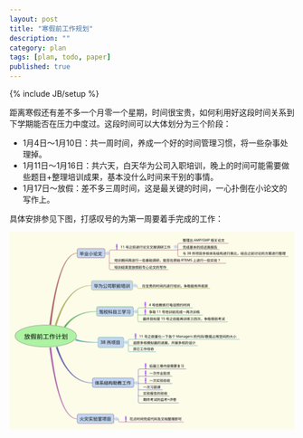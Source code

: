 ```yaml
---
layout: post
title: "寒假前工作规划"
description: ""
category: plan 
tags: [plan, todo, paper]
published: true
---
```

{% include JB/setup %} 


距离寒假还有差不多一个月零一个星期，时间很宝贵，如何利用好这段时间关系到下学期能否在压力中度过。这段时间可以大体划分为三个阶段：

* 1月4日～1月10日：共一周时间，养成一个好的时间管理习惯，将一些杂事处理掉。
* 1月11日～1月16日：共六天，白天华为公司入职培训，晚上的时间可能需要做些题目+整理培训成果，基本没什么时间来干别的事情。
* 1月17日～放假：差不多三周时间，这是最关键的时间，一心扑倒在小论文的写作上。

具体安排参见下图，打感叹号的为第一周要着手完成的工作：

![](../../images/plans_before_winter_holiday.svg)


